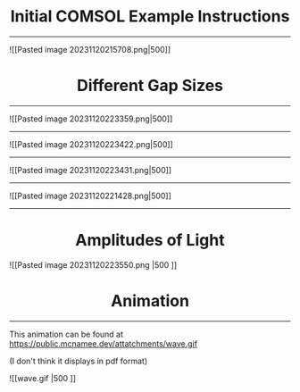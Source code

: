 
# <center>Initial COMSOL Example Instructions</center>
---

![[Pasted image 20231120215708.png|500]]
# <center>Different Gap Sizes</center>

---

![[Pasted image 20231120223359.png|500]]

---

![[Pasted image 20231120223422.png|500]]

---

![[Pasted image 20231120223431.png|500]]

---

![[Pasted image 20231120221428.png|500]]

---
# <center> Amplitudes of Light</center>

![[Pasted image 20231120223550.png |500 ]]

# <center>Animation</center>
---

This animation can be found at https://public.mcnamee.dev/attatchments/wave.gif

(I don't think it displays in pdf format)

![[wave.gif |500 ]]

